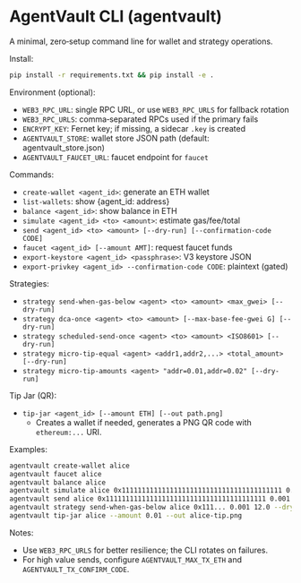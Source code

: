# AgentVault CLI (agentvault)

A minimal, zero‑setup command line for wallet and strategy operations.

Install:
```bash
pip install -r requirements.txt && pip install -e .
```

Environment (optional):
- `WEB3_RPC_URL`: single RPC URL, or use `WEB3_RPC_URLS` for fallback rotation
- `WEB3_RPC_URLS`: comma‑separated RPCs used if the primary fails
- `ENCRYPT_KEY`: Fernet key; if missing, a sidecar `.key` is created
- `AGENTVAULT_STORE`: wallet store JSON path (default: agentvault_store.json)
- `AGENTVAULT_FAUCET_URL`: faucet endpoint for `faucet`

Commands:
- `create-wallet <agent_id>`: generate an ETH wallet
- `list-wallets`: show {agent_id: address}
- `balance <agent_id>`: show balance in ETH
- `simulate <agent_id> <to> <amount>`: estimate gas/fee/total
- `send <agent_id> <to> <amount> [--dry-run] [--confirmation-code CODE]`
- `faucet <agent_id> [--amount AMT]`: request faucet funds
- `export-keystore <agent_id> <passphrase>`: V3 keystore JSON
- `export-privkey <agent_id> --confirmation-code CODE`: plaintext (gated)

Strategies:
- `strategy send-when-gas-below <agent> <to> <amount> <max_gwei> [--dry-run]`
- `strategy dca-once <agent> <to> <amount> [--max-base-fee-gwei G] [--dry-run]`
- `strategy scheduled-send-once <agent> <to> <amount> <ISO8601> [--dry-run]`
- `strategy micro-tip-equal <agent> <addr1,addr2,...> <total_amount> [--dry-run]`
- `strategy micro-tip-amounts <agent> "addr=0.01,addr=0.02" [--dry-run]`

Tip Jar (QR):
- `tip-jar <agent_id> [--amount ETH] [--out path.png]`
  - Creates a wallet if needed, generates a PNG QR code with `ethereum:...` URI.

Examples:
```bash
agentvault create-wallet alice
agentvault faucet alice
agentvault balance alice
agentvault simulate alice 0x1111111111111111111111111111111111111111 0.001
agentvault send alice 0x1111111111111111111111111111111111111111 0.001 --dry-run
agentvault strategy send-when-gas-below alice 0x111... 0.001 12.0 --dry-run
agentvault tip-jar alice --amount 0.01 --out alice-tip.png
```

Notes:
- Use `WEB3_RPC_URLS` for better resilience; the CLI rotates on failures.
- For high value sends, configure `AGENTVAULT_MAX_TX_ETH` and `AGENTVAULT_TX_CONFIRM_CODE`.
